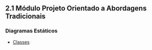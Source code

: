 ## 2.1 Módulo Projeto Orientado a Abordagens Tradicionais

### Diagramas Estáticos

* [Classes](Modelagem/2.1%20Módulo%20Projeto%20Orientado%20a%20Abordagens%20Tradicionais/Diagramas%20Estáticos/umlClasses.md)